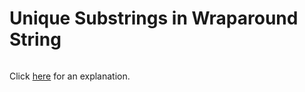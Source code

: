 # Unique Substrings in Wraparound String 

~~~java

~~~

Click [here](Explanation.md) for an explanation.

